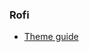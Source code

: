 ### Rofi

-   [Theme guide](https://github.com/davatorium/rofi/blob/master/doc/rofi-theme.5.markdown)
